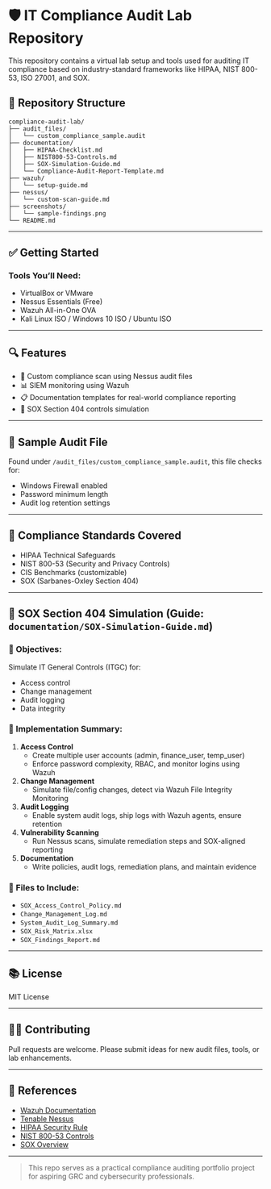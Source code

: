 # 🛡️ IT Compliance Audit Lab Repository

This repository contains a virtual lab setup and tools used for auditing IT compliance based on industry-standard frameworks like HIPAA, NIST 800-53, ISO 27001, and SOX.

## 📁 Repository Structure

```
compliance-audit-lab/
├── audit_files/
│   └── custom_compliance_sample.audit
├── documentation/
│   ├── HIPAA-Checklist.md
│   ├── NIST800-53-Controls.md
│   ├── SOX-Simulation-Guide.md
│   └── Compliance-Audit-Report-Template.md
├── wazuh/
│   └── setup-guide.md
├── nessus/
│   └── custom-scan-guide.md
├── screenshots/
│   └── sample-findings.png
└── README.md
```

---

## ✅ Getting Started

### Tools You’ll Need:
- VirtualBox or VMware
- Nessus Essentials (Free)
- Wazuh All-in-One OVA
- Kali Linux ISO / Windows 10 ISO / Ubuntu ISO

---

## 🔍 Features
- 🧪 Custom compliance scan using Nessus audit files
- 📊 SIEM monitoring using Wazuh
- 📋 Documentation templates for real-world compliance reporting
- 🧾 SOX Section 404 controls simulation

---

## 📄 Sample Audit File
Found under `/audit_files/custom_compliance_sample.audit`, this file checks for:
- Windows Firewall enabled
- Password minimum length
- Audit log retention settings

---

## 🔐 Compliance Standards Covered
- HIPAA Technical Safeguards
- NIST 800-53 (Security and Privacy Controls)
- CIS Benchmarks (customizable)
- SOX (Sarbanes-Oxley Section 404)

---

## 📘 SOX Section 404 Simulation (Guide: `documentation/SOX-Simulation-Guide.md`)

### 🎯 Objectives:
Simulate IT General Controls (ITGC) for:
- Access control
- Change management
- Audit logging
- Data integrity

### 🧪 Implementation Summary:
1. **Access Control**
   - Create multiple user accounts (admin, finance_user, temp_user)
   - Enforce password complexity, RBAC, and monitor logins using Wazuh
2. **Change Management**
   - Simulate file/config changes, detect via Wazuh File Integrity Monitoring
3. **Audit Logging**
   - Enable system audit logs, ship logs with Wazuh agents, ensure retention
4. **Vulnerability Scanning**
   - Run Nessus scans, simulate remediation steps and SOX-aligned reporting
5. **Documentation**
   - Write policies, audit logs, remediation plans, and maintain evidence

### 📄 Files to Include:
- `SOX_Access_Control_Policy.md`
- `Change_Management_Log.md`
- `System_Audit_Log_Summary.md`
- `SOX_Risk_Matrix.xlsx`
- `SOX_Findings_Report.md`

---

## 📚 License
MIT License

---

## 🙋‍♂️ Contributing
Pull requests are welcome. Please submit ideas for new audit files, tools, or lab enhancements.

---

## 🔗 References
- [Wazuh Documentation](https://documentation.wazuh.com/)
- [Tenable Nessus](https://www.tenable.com/products/nessus)
- [HIPAA Security Rule](https://www.hhs.gov/hipaa/for-professionals/security/index.html)
- [NIST 800-53 Controls](https://csrc.nist.gov/publications/detail/sp/800-53/rev-5/final)
- [SOX Overview](https://www.sec.gov/spotlight/sarbanes-oxley.htm)

---

> This repo serves as a practical compliance auditing portfolio project for aspiring GRC and cybersecurity professionals.